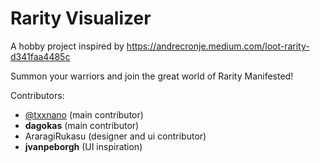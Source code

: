 # Rarity Visualizer

A hobby project inspired by https://andrecronje.medium.com/loot-rarity-d341faa4485c

Summon your warriors and join the great world of Rarity Manifested!

Contributors:

- [@txxnano](https://twitter.com/txxnano) (main contributor)
- **dagokas** (main contributor)
- AraragiRukasu (designer and ui contributor)
- **jvanpeborgh** (UI inspiration)
